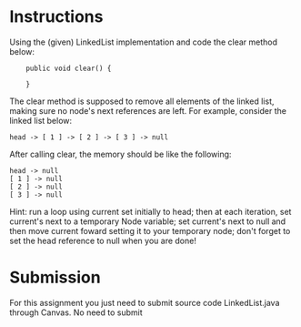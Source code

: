 # Instructions

Using the (given) LinkedList implementation and code the clear method below: 

```
    public void clear() {

    }
```

The clear method is supposed to remove all elements of the linked list, making sure no node's next references are left. For example, consider the linked list below: 

``` 
head -> [ 1 ] -> [ 2 ] -> [ 3 ] -> null
```

After calling clear, the memory should be like the following: 

``` 
head -> null
[ 1 ] -> null
[ 2 ] -> null
[ 3 ] -> null
```

Hint: run a loop using current set initially to head; then at each iteration, set current's next to a temporary Node variable; set current's next to null and then move current foward setting it to your temporary node; don't forget to set the head reference to null when you are done!

# Submission 

For this assignment you just need to submit source code LinkedList.java through Canvas.  No need to submit 